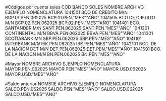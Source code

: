 #Códigos por cuenta soles
COD	BANCO SOLES	NOMBRE ARCHIVO EJEMPLO	NOMENCLATURA
1041501	BCO DE CREDITO M/N	BCP.01.PEN.062025	BCP.01.PEN."MES""AÑO"
1041505	BCO DE CREDITO M/N	BCP.02.PEN.062025	BCP.02.PEN."MES""AÑO"
1041401	BCO. SANTANDER M/N	SANT.PEN.062025	SANT.PEN."MES""AÑO"
1041201	CONTINENTAL M/N	BBVA.PEN.062025	BBVA.PEN."MES""AÑO"
1041301	SCOTIABANK MN	SBP.PEN.062025	SBP.PEN."MES""AÑO"
1041101	INTERBANK M/N	IBK.PEN.062025	IBK.PEN."MES""AÑO"
1042101	BCO. DE LA NACION DET M/N	DET.PEN.062025	DET.PEN."MES""AÑO"
1041601	BCO. DE LA NACION M/N	BN.PEN.062025	BN.PEN."MES""AÑO"

#Mayor
NOMBRE ARCHIVO EJEMPLO	NOMENCLATURA
MAYOR.PEN.062025	MAYOR.PEN."MES""AÑO"
MAYOR.USD.062025	MAYOR.USD."MES""AÑO"

#Saldo anterior
NOMBRE ARCHIVO EJEMPLO	NOMENCLATURA
SALDO.PEN.062025	SALDO.PEN."MES""AÑO"
SALDO.USD.062025	SALDO.USD."MES""AÑO"


